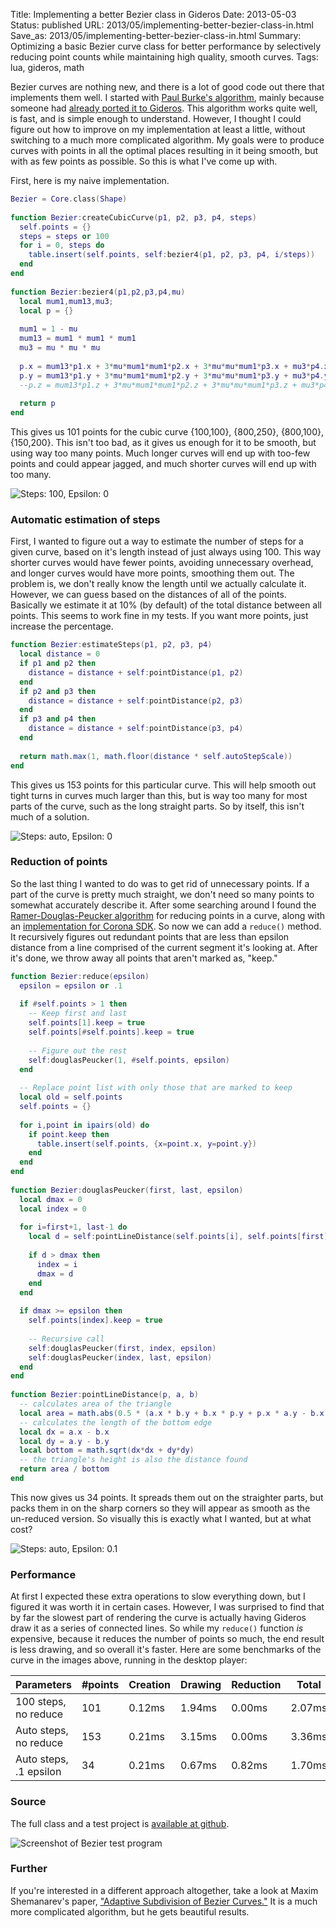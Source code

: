 Title: Implementing a better Bezier class in Gideros
Date: 2013-05-03
Status: published
URL: 2013/05/implementing-better-bezier-class-in.html
Save_as: 2013/05/implementing-better-bezier-class-in.html
Summary: Optimizing a basic Bezier curve class for better performance by selectively reducing point counts while maintaining high quality, smooth curves.
Tags: lua, gideros, math

Bezier curves are nothing new, and there is a lot of good code out there that implements them well. I started with [Paul Burke's algorithm](http://paulbourke.net/geometry/bezier/), mainly because someone had [already ported it to Gideros](http://www.giderosmobile.com/forum/discussion/461/bezier-curve-code). This algorithm works quite well, is fast, and is simple enough to understand. However, I thought I could figure out how to improve on my implementation at least a little, without switching to a much more complicated algorithm.  My goals were to produce curves with points in all the optimal places resulting in it being smooth, but with as few points as possible. So this is what I've come up with.

First, here is my naive implementation.

```lua
Bezier = Core.class(Shape)
 
function Bezier:createCubicCurve(p1, p2, p3, p4, steps)
  self.points = {}
  steps = steps or 100
  for i = 0, steps do
    table.insert(self.points, self:bezier4(p1, p2, p3, p4, i/steps))
  end
end
 
function Bezier:bezier4(p1,p2,p3,p4,mu)
  local mum1,mum13,mu3;
  local p = {}
 
  mum1 = 1 - mu
  mum13 = mum1 * mum1 * mum1
  mu3 = mu * mu * mu
 
  p.x = mum13*p1.x + 3*mu*mum1*mum1*p2.x + 3*mu*mu*mum1*p3.x + mu3*p4.x
  p.y = mum13*p1.y + 3*mu*mum1*mum1*p2.y + 3*mu*mu*mum1*p3.y + mu3*p4.y
  --p.z = mum13*p1.z + 3*mu*mum1*mum1*p2.z + 3*mu*mu*mum1*p3.z + mu3*p4.z
 
  return p 
end
```

This gives us 101 points for the cubic curve {100,100}, {800,250}, {800,100}, {150,200}.  This isn't too bad, as it gives us enough for it to be smooth, but using way too many points.  Much longer curves will end up with too-few points and could appear jagged, and much shorter curves will end up with too many.

![Steps: 100, Epsilon: 0]({static}/images/better-bezier-class-gideros/steps100_epsilon0.png)

### Automatic estimation of steps

First, I wanted to figure out a way to estimate the number of steps for a given curve, based on it's length instead of just always using 100. This way shorter curves would have fewer points, avoiding unnecessary overhead, and longer curves would have more points, smoothing them out.  The problem is, we don't really know the length until we actually calculate it. However, we can guess based on the distances of all of the points. Basically we estimate it at 10% (by default) of the total distance between all points.  This seems to work fine in my tests.  If you want more points, just increase the percentage.

```lua
function Bezier:estimateSteps(p1, p2, p3, p4)
  local distance = 0
  if p1 and p2 then
    distance = distance + self:pointDistance(p1, p2)
  end
  if p2 and p3 then
    distance = distance + self:pointDistance(p2, p3)
  end
  if p3 and p4 then
    distance = distance + self:pointDistance(p3, p4)
  end
 
  return math.max(1, math.floor(distance * self.autoStepScale))
end
```

This gives us 153 points for this particular curve.  This will help smooth out tight turns in curves much larger than this, but is way too many for most parts of the curve, such as the long straight parts.  So by itself, this isn't much of a solution.

![Steps: auto, Epsilon: 0]({static}/images/better-bezier-class-gideros/stepsauto_epsilon0.png)

### Reduction of points

So the last thing I wanted to do was to get rid of unnecessary points.  If a part of the curve is pretty much straight, we don't need so many points to somewhat accurately describe it.  After some searching around I found the [Ramer-Douglas-Peucker algorithm](http://en.wikipedia.org/wiki/Ramer%E2%80%93Douglas%E2%80%93Peucker_algorithm) for reducing points in a curve, along with an [implementation for Corona SDK](http://quangnle.wordpress.com/2012/12/30/corona-sdk-curve-fitting-1-implementation-of-ramer-douglas-peucker-algorithm-to-reduce-points-of-a-curve/). So now we can add a `reduce()` method.  It recursively figures out redundant points that are less than epsilon distance from a line comprised of the current segment it's looking at.  After it's done, we throw away all points that aren't marked as, "keep."

```lua
function Bezier:reduce(epsilon)
  epsilon = epsilon or .1
 
  if #self.points > 1 then
    -- Keep first and last
    self.points[1].keep = true
    self.points[#self.points].keep = true
 
    -- Figure out the rest
    self:douglasPeucker(1, #self.points, epsilon)
  end
 
  -- Replace point list with only those that are marked to keep
  local old = self.points
  self.points = {}
 
  for i,point in ipairs(old) do
    if point.keep then
      table.insert(self.points, {x=point.x, y=point.y})
    end
  end
end
 
function Bezier:douglasPeucker(first, last, epsilon)
  local dmax = 0
  local index = 0
 
  for i=first+1, last-1 do
    local d = self:pointLineDistance(self.points[i], self.points[first], self.points[last])
 
    if d > dmax then
      index = i
      dmax = d
    end
  end
 
  if dmax >= epsilon then
    self.points[index].keep = true
 
    -- Recursive call
    self:douglasPeucker(first, index, epsilon)
    self:douglasPeucker(index, last, epsilon)
  end
end
 
function Bezier:pointLineDistance(p, a, b)
  -- calculates area of the triangle
  local area = math.abs(0.5 * (a.x * b.y + b.x * p.y + p.x * a.y - b.x * a.y - p.x * b.y - a.x * p.y))
  -- calculates the length of the bottom edge
  local dx = a.x - b.x
  local dy = a.y - b.y
  local bottom = math.sqrt(dx*dx + dy*dy)
  -- the triangle's height is also the distance found
  return area / bottom
end
```

This now gives us 34 points.  It spreads them out on the straighter parts, but packs them in on the sharp corners so they will appear as smooth as the un-reduced version.  So visually this is exactly what I wanted, but at what cost?

![Steps: auto, Epsilon: 0.1]({static}/images/better-bezier-class-gideros/stepsauto_epsilonpoint1.png)

### Performance

At first I expected these extra operations to slow everything down, but I figured it was worth it in certain cases. However, I was surprised to find that by far the slowest part of rendering the curve is actually having Gideros draw it as a series of connected lines.  So while my `reduce()` function *is* expensive, because it reduces the number of points so much, the end result is less drawing, and so overall it's faster.  Here are some benchmarks of the curve in the images above, running in the desktop player:

Parameters              | #points | Creation | Drawing | Reduction | Total
----------------------- | ------- | -------- | ------- | --------- | ------
100 steps, no reduce    | 101     | 0.12ms   | 1.94ms  | 0.00ms    | 2.07ms
Auto steps, no reduce   | 153     | 0.21ms   | 3.15ms  | 0.00ms    | 3.36ms
Auto steps, .1 epsilon  | 34      | 0.21ms   | 0.67ms  | 0.82ms    | 1.70ms

### Source

The full class and a test project is [available at github](https://github.com/nshafer/Bezier).

![Screenshot of Bezier test program]({static}/images/better-bezier-class-gideros/Bezier_test_program.png)

### Further

If you're interested in a different approach altogether, take a look at Maxim Shemanarev's paper, ["Adaptive Subdivision of Bezier Curves."](http://antigrain.com/research/adaptive_bezier/) It is a much more complicated algorithm, but he gets beautiful results.

